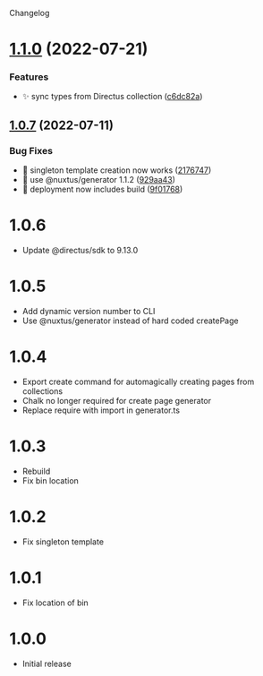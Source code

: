 Changelog

# [1.1.0](https://github.com/nuxtus/cli/compare/v1.0.7...v1.1.0) (2022-07-21)


### Features

* :sparkles: sync types from Directus collection ([c6dc82a](https://github.com/nuxtus/cli/commit/c6dc82a161c39bbdc99c40fe8185695cfca43075))

## [1.0.7](https://github.com/nuxtus/cli/compare/v1.0.6...v1.0.7) (2022-07-11)


### Bug Fixes

* :bug: singleton template creation now works ([2176747](https://github.com/nuxtus/cli/commit/2176747d72ea7615a83f3141c5557f278de65683))
* :bug: use @nuxtus/generator 1.1.2 ([929aa43](https://github.com/nuxtus/cli/commit/929aa432179dee9f2d970227fb0adc7d0407d7bd))
* :construction_worker: deployment now includes build ([9f01768](https://github.com/nuxtus/cli/commit/9f01768e6926da4b671f15f572cd3ba682abedbd))


# 1.0.6

- Update @directus/sdk to 9.13.0

# 1.0.5

- Add dynamic version number to CLI
- Use @nuxtus/generator instead of hard coded createPage

# 1.0.4

- Export create command for automagically creating pages from collections
- Chalk no longer required for create page generator
- Replace require with import in generator.ts

# 1.0.3

- Rebuild
- Fix bin location

# 1.0.2

- Fix singleton template

# 1.0.1

- Fix location of bin


# 1.0.0

- Initial release
